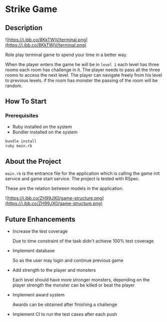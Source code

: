 # Strike Game

## Description

![https://i.ibb.co/8KkTWjV/terminal.png](https://i.ibb.co/8KkTWjV/terminal.png)

Role play terminal game to spend your time in a better way.

When the player enters the game he will be in `level 1` each level has three rooms each room has challenge in it. The player needs to pass all the three rooms to access the next level. The player can navigate freely from his level to previous levels. if the room has monster the passing of the room will be random.

## How To Start

### Prerequisites

- Ruby installed on the system
- Bundler installed on the system

```bash
bundle install
ruby main.rb
```

## About the Project

`main.rb` is the entrance file for the application which is calling the game init service and game start service. The project is tested with RSpec.

These are the relation between models in the application.

![https://i.ibb.co/ZH99JX0/game-structure.png](https://i.ibb.co/ZH99JX0/game-structure.png)

## Future Enhancements

- Increase the test coverage

    Due to time constraint of the task didn't achieve 100% test coverage

- Implement database

    So as the user may login and continue previous game

- Add strength to the player and monsters

    Each level should have more stronger monsters, depending on the player strength the monster can be killed or beat the player

- Implement award system

    Awards can be obtained after finishing a challenge

- Implement CI to run the test cases after each push